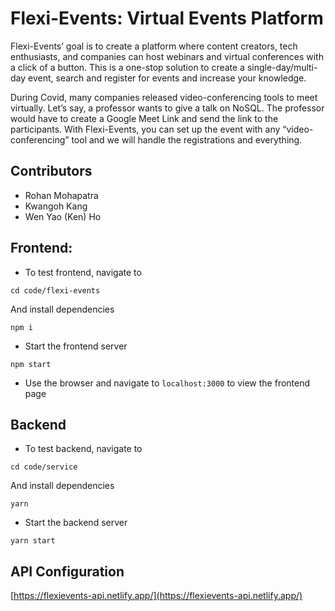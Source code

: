 # Flexi-Events: Virtual Events Platform

Flexi-Events’ goal is to create a platform where content creators, tech enthusiasts, and companies can host webinars and virtual conferences with a click of a button. This is a one-stop solution to create a single-day/multi-day event, search and register for events and increase your knowledge.

During Covid, many companies released video-conferencing tools to meet virtually. Let’s say, a professor wants to give a talk on NoSQL. The professor would have to create a Google Meet Link and send the link to the participants. With Flexi-Events, you can set up the event with any “video-conferencing” tool and we will handle the registrations and everything.

## Contributors

- Rohan Mohapatra
- Kwangoh Kang
- Wen Yao (Ken) Ho

## Frontend:

- To test frontend, navigate to

```
cd code/flexi-events
```

And install dependencies

```
npm i
```

- Start the frontend server

```
npm start
```

- Use the browser and navigate to `localhost:3000` to view the frontend page

## Backend

- To test backend, navigate to

```
cd code/service
```

And install dependencies

```
yarn
```

- Start the backend server

```
yarn start
```

## API Configuration

[https://flexievents-api.netlify.app/](https://flexievents-api.netlify.app/)
